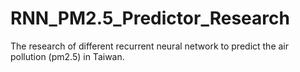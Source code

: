 # RNN_PM2.5_Predictor_Research
The research of different recurrent neural network to predict the air pollution (pm2.5) in Taiwan.
